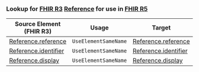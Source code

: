 ### Lookup for [FHIR R3](https://hl7.org/fhir/STU3/) [Reference](https://hl7.org/fhir/STU3/Reference.html) for use in [FHIR R5](https://hl7.org/fhir/R5/)

| Source Element (FHIR R3) | Usage | Target |
| -------------- | ----- | ------ |
| [Reference.reference](https://hl7.org/fhir/STU3/Reference.html#resource) | `UseElementSameName` | [Reference.reference](https://hl7.org/fhir/R5/Reference.html#resource) |
| [Reference.identifier](https://hl7.org/fhir/STU3/Reference.html#resource) | `UseElementSameName` | [Reference.identifier](https://hl7.org/fhir/R5/Reference.html#resource) |
| [Reference.display](https://hl7.org/fhir/STU3/Reference.html#resource) | `UseElementSameName` | [Reference.display](https://hl7.org/fhir/R5/Reference.html#resource) |
